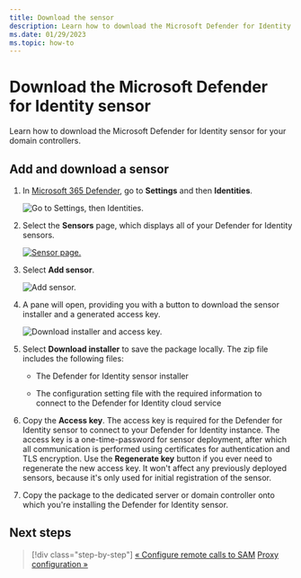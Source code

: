 ```yaml
---
title: Download the sensor
description: Learn how to download the Microsoft Defender for Identity sensors for your domain controllers.
ms.date: 01/29/2023
ms.topic: how-to
---
```


# Download the Microsoft Defender for Identity sensor

Learn how to download the Microsoft Defender for Identity sensor for your domain controllers.

## Add and download a sensor

1. In [Microsoft 365 Defender](https://security.microsoft.com), go to **Settings** and then **Identities**.

    ![Go to Settings, then Identities.](../media/settings-identities.png)

1. Select the **Sensors** page, which displays all of your Defender for Identity sensors.

    [![Sensor page.](../media//sensor-page.png)](../media/sensor-page.png#lightbox)

1. Select **Add sensor**.

    ![Add sensor.](../media/add-sensor.png)

1. A pane will open, providing you with a button to download the sensor installer and a generated access key.

    ![Download installer and access key.](../media/installer-access-key.png)

1. Select **Download installer** to save the package locally. The zip file includes the following files:

    - The Defender for Identity sensor installer

    - The configuration setting file with the required information to connect to the Defender for Identity cloud service

1. Copy the **Access key**. The access key is required for the Defender for Identity sensor to connect to your Defender for Identity instance. The access key is a one-time-password for sensor deployment, after which all communication is performed using certificates for authentication and TLS encryption. Use the **Regenerate key** button if you ever need to regenerate the new access key. It won't affect any previously deployed sensors, because it's only used for initial registration of the sensor.

1. Copy the package to the dedicated server or domain controller onto which you're installing the Defender for Identity sensor.

## Next steps

> [!div class="step-by-step"]
> [« Configure remote calls to SAM](remote-calls-sam.md)
> [Proxy configuration »](configure-proxy.md)
